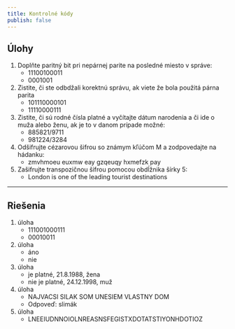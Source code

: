 ```yaml
---
title: Kontrolné kódy
publish: false
---
```


## Úlohy

1. Doplňte paritný bit pri nepárnej parite na posledné miesto v správe:
    - 11100100011
    - 0001001
2. Zistite, či ste odbdžali korektnú správu, ak viete že bola použitá párna parita
    - 101110000101
    - 11110000111
3. Zistite, či sú rodné čísla platné a vyčítajte dátum narodenia a či ide o muža alebo ženu, ak je to v danom prípade možné:
    - 885821/9711
    - 981224/3284
4. Odšifrujte cézarovou šifrou so známym kľúčom M a zodpovedajte na hádanku:
    - zmvhmoeu euxmw eay gzqeuqy hxmefzk pay
5. Zašifrujte transpozičnou šifrou pomocou obdĺžnika šírky 5:
    - London is one of the leading tourist destinations

---

## Riešenia

1. úloha
    - 111001000111
    - 00010011
2. úloha
    - áno
    - nie
3. úloha
    - je platné, 21.8.1988, žena
    - nie je platné, 24.12.1998, muž
4. úloha
    - NAJVACSI SILAK SOM UNESIEM VLASTNY DOM
    - Odpoveď: slimák
5. úloha
    - LNEEIUDNNOIOLNREASNSFEGISTXDOTATSTIYONHDOTIOZ
